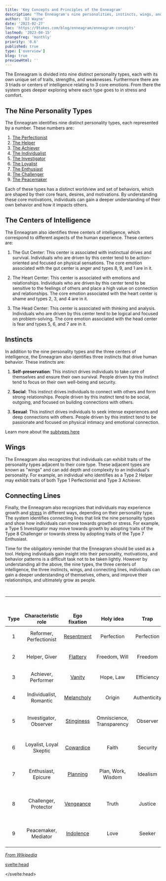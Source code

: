 ```yaml
---
title: 'Key Concepts and Principles of the Enneagram'
description: "The Enneagram's nine personalities, instincts, wings, and connecting lines for self-discovery and personal growth."
author: 'DJ Wayne'
date: '2023-02-27'
loc: 'https://9takes.com/blog/enneagram/enneagram-concepts'
lastmod: '2023-04-15'
changefreq: 'monthly'
priority: '0.6'
published: true
type: ['overview']
blog: true
previewHtml: ''
---
```


<p class="firstLetter">The Enneagram is divided into nine distinct personality types, each with its own unique set of traits, strengths, and weaknesses. Furthermore there are 3 triads or centers of intelligence relating to 3 core emotions. From there the system goes deeper exploring where each type goes to in stress and comfort.</p>

## The Nine Personality Types

The Enneagram identifies nine distinct personality types, each represented by a number. These numbers are:

1. <a href="/blog/enneagram/enneagram-type-1" >The Perfectionist</a>
2. <a href="/blog/enneagram/enneagram-type-2" >The Helper</a>
3. <a href="/blog/enneagram/enneagram-type-3" >The Achiever</a>
4. <a href="/blog/enneagram/enneagram-type-4" >The Individualist</a>
5. <a href="/blog/enneagram/enneagram-type-5" >The Investigator</a>
6. <a href="/blog/enneagram/enneagram-type-6" >The Loyalist</a>
7. <a href="/blog/enneagram/enneagram-type-7" >The Enthusiast</a>
8. <a href="/blog/enneagram/enneagram-type-8" >The Challenger</a>
9. <a href="/blog/enneagram/enneagram-type-9" >The Peacemaker</a>

Each of these types has a distinct worldview and set of behaviors, which are shaped by their core fears, desires, and motivations. By understanding these core motivations, individuals can gain a deeper understanding of their own behavior and how it impacts others.

## The Centers of Intelligence

The Enneagram also identifies three centers of intelligence, which correspond to different aspects of the human experience. These centers are:

1. The Gut Center: This center is associated with instinctual drives and survival. Individuals who are driven by this center tend to be action-oriented and focused on physical sensations. The core emotion associated with the gut center is anger and types 8, 9, and 1 are in it.

2. The Heart Center: This center is associated with emotions and relationships. Individuals who are driven by this center tend to be sensitive to the feelings of others and place a high value on connection and relationships. The core emotion associated with the heart center is shame and types 2, 3, and 4 are in it.

3. The Head Center: This center is associated with thinking and analysis. Individuals who are driven by this center tend to be logical and focused on problem-solving. The core emotion associated with the head center is fear and types 5, 6, and 7 are in it.

## Instincts

In addition to the nine personality types and the three centers of intelligence, the Enneagram also identifies three instincts that drive human behavior. These instincts are:

1. **Self-preservation**: This instinct drives individuals to take care of themselves and ensure their own survival. People driven by this instinct tend to focus on their own well-being and security.

2. **Social**: This instinct drives individuals to connect with others and form strong relationships. People driven by this instinct tend to be social, outgoing, and focused on building connections with others.

3. **Sexual**: This instinct drives individuals to seek intense experiences and deep connections with others. People driven by this instinct tend to be passionate and focused on physical intimacy and emotional connection.

Learn more about the <a href="/blog/enneagram/enneagram-instinctual-subtypes">subtypes here </a>

## Wings

The Enneagram also recognizes that individuals can exhibit traits of the personality types adjacent to their core type. These adjacent types are known as "wings" and can add depth and complexity to an individual's personality. For example, an individual who identifies as a Type 2 Helper may exhibit traits of both Type 1 Perfectionist and Type 3 Achiever.

## Connecting Lines

Finally, the Enneagram also recognizes that individuals may experience growth and <a href="/blog/enneagram/enneagram-stress-number" >stress</a> in different ways, depending on their personality type. The system identifies connecting lines that link the nine personality types and show how individuals can move towards growth or stress. For example, a Type 5 Investigator may move towards growth by adopting traits of the Type 8 Challenger or towards stress by adopting traits of the Type 7 Enthusiast.

Time for the obligatory reminder that the Enneagram should be used as a tool. Helping individuals gain insight into their personality, motivations, and behavior patterns is a difficult task not to be taken lightly. However by understanding all the above, the nine types, the three centers of intelligence, the three instincts, wings, and connecting lines, individuals can gain a deeper understanding of themselves, others, and improve their relationships, and ultimately grow as people.

<br>
<hr>
<br>

<div class="scroll-table">

| Type | Characteristic role     | Ego fixation                                                     | Holy idea                 | Trap         | Basic fear                               | Basic desire                             | [Temptation](https://en.wikipedia.org/wiki/Temptation)                                                               | [Vice](https://en.wikipedia.org/wiki/Seven_deadly_sins)/Passion | [Virtue](https://en.wikipedia.org/wiki/Virtue)                             | Stress/ Disintegration | Security/ Integration |
| ---- | ----------------------- | ---------------------------------------------------------------- | ------------------------- | ------------ | ---------------------------------------- | ---------------------------------------- | -------------------------------------------------------------------------------------------------------------------- | --------------------------------------------------------------- | -------------------------------------------------------------------------- | ---------------------- | --------------------- |
| 1    | Reformer, Perfectionist | [Resentment](https://en.wikipedia.org/wiki/Resentment)           | Perfection                | Perfection   | Corruptness, imbalance, being bad        | Goodness, integrity, balance             | [Hypocrisy](https://en.wikipedia.org/wiki/Hypocrisy), [hypercriticism](https://en.wikipedia.org/wiki/Hypercriticism) | [Anger](https://en.wikipedia.org/wiki/Anger)                    | [Serenity](https://en.wikipedia.org/wiki/Calmness)                         | 4                      | 7                     |
| 2    | Helper, Giver           | [Flattery](https://en.wikipedia.org/wiki/Flattery)               | Freedom, Will             | Freedom      | Being unlovable                          | To feel worthy of love                   | Deny own needs, [manipulation](https://en.wikipedia.org/wiki/Psychological_manipulation)                             | [Pride](https://en.wikipedia.org/wiki/Pride)                    | [Humility](https://en.wikipedia.org/wiki/Humility)                         | 8                      | 4                     |
| 3    | Achiever, Performer     | [Vanity](https://en.wikipedia.org/wiki/Vanity)                   | Hope, Law                 | Efficiency   | Worthlessness                            | To feel valuable                         | Pushing self to always be "the best"                                                                                 | [Deceit](https://en.wikipedia.org/wiki/Deceit)                  | [Truthfulness](https://en.wikipedia.org/wiki/Honesty)                      | 9                      | 6                     |
| 4    | Individualist, Romantic | [Melancholy](<https://en.wikipedia.org/wiki/Depression_(mood)>)  | Origin                    | Authenticity | Having no identity or significance       | To be uniquely themselves                | To overuse imagination in search of self                                                                             | [Envy](https://en.wikipedia.org/wiki/Envy)                      | [Equanimity](https://en.wikipedia.org/wiki/Equanimity) (Emotional Balance) | 2                      | 1                     |
| 5    | Investigator, Observer  | [Stinginess](https://en.wikipedia.org/wiki/Stinginess)           | Omniscience, Transparency | Observer     | Helplessness, incapability, incompetence | Mastery, understanding                   | Replacing direct experience with concepts                                                                            | [Avarice](https://en.wikipedia.org/wiki/Avarice)                | [Detachment](<https://en.wikipedia.org/wiki/Detachment_(philosophy)>)      | 7                      | 8                     |
| 6    | Loyalist, Loyal Skeptic | [Cowardice](https://en.wikipedia.org/wiki/Cowardice)             | Faith                     | Security     | Being without support or guidance        | To have support and guidance             | Indecision, doubt, seeking reassurance                                                                               | [Fear](https://en.wikipedia.org/wiki/Fear)                      | [Courage](https://en.wikipedia.org/wiki/Courage)                           | 3                      | 9                     |
| 7    | Enthusiast, Epicure     | [Planning](https://en.wikipedia.org/wiki/Planning)               | Plan, Work, Wisdom        | Idealism     | Being unfulfilled, trapped, deprived     | To be satisfied and content              | Thinking fulfillment is somewhere else                                                                               | [Gluttony](https://en.wikipedia.org/wiki/Gluttony)              | [Sobriety](https://en.wikipedia.org/wiki/Sobriety)                         | 1                      | 5                     |
| 8    | Challenger, Protector   | [Vengeance](<https://en.wikipedia.org/wiki/Vengeance_(concept)>) | Truth                     | Justice      | Being controlled, harmed, violated       | To gain influence and be self-sufficient | Thinking they are completely self-sufficient                                                                         | [Lust](https://en.wikipedia.org/wiki/Lust)                      | [Innocence](https://en.wikipedia.org/wiki/Innocence)                       | 5                      | 2                     |
| 9    | Peacemaker, Mediator    | [Indolence](https://en.wikipedia.org/wiki/Laziness)              | Love                      | Seeker       | Loss, fragmentation, separation          | Wholeness, peace of mind                 | Avoiding conflicts, avoiding self-assertion                                                                          | [Sloth](<https://en.wikipedia.org/wiki/Sloth_(deadly_sin)>)     | [Action](https://en.wikipedia.org/wiki/Proactivity)                        | 6                      | 3                     |

</div>
<cite><a class="external-link" target="_blank" rel="noreferrer" href="https://en.wikipedia.org/wiki/Enneagram_of_Personality">From Wikipedia</a></cite>

<svelte:head>

<script type="application/ld+json">
  {
  "@context": "http://schema.org",
  "type": "BlogPosting",
  "about": {
    "type": "Thing",
    "name": "Enneagram"
  },
  "articleBody": "In this blog post, we explore the basic concepts of the Enneagram, a personality typing system that can help you understand yourself and others better. We provide an overview of the nine Enneagram types and explain how they relate to different personality traits. Whether you are new to the Enneagram or have been studying it for a while, this post is a great resource for gaining a deeper understanding of this powerful tool for personal growth and development.",
  "author": {
    "type": "Person",
    "name": "DJ Wayne",
    "creator" : ["DJ Wayne"],
    "sameAs": ["https://www.instagram.com/djwayne3/", "https://www.youtube.com/@djwayne3", "https://www.linkedin.com/in/davidtwayne/", "https://twitter.com/djwayne3"
        ]
  },
  "dateModified": "2023-02-28",
  "datePublished": "2023-02-28",
  "description": "The Enneagram's nine personalities, instincts, wings, and connecting lines for self-discovery and personal growth.",
  "headline": "Enneagram Concepts",
  "mainEntityOfPage": {
    "id": "https://9takes.com/blog/enneagram/enneagram-concepts",
    "type": "WebPage"
  },
  "mentions": {
        "@type": "Thing",
        "name": "Enneagram"
      },
  "publisher": {
        "@type": "Organization",
        "sameAs": ["https://www.instagram.com/9takesdotcom/", "https://twitter.com/9takesdotcom"],
        "logo": {
          "@type": "ImageObject",
          "url": "https://9takes.com/brand/darkRubix.png"
        },
        "name": "9takes"
    }
}
</script>

</svelte:head>

<style>
.scroll-table {
    overflow-x: scroll;
}
tr {
   border: var(--classic-border);
    text-align: center;
}
td {
   border: var(--classic-border);
    text-align: center;
}
th {
   border: var(--classic-border);
    text-align: center;
}
.scroll-table::-webkit-scrollbar {
    width: 1rem;
}

.scroll-table::-webkit-scrollbar-track {
    box-shadow: 0 0 .2rem var(--color-paladin-3);
    border-radius:5px;
}

.scroll-table::-webkit-scrollbar-thumb {
    background-color: var(--color-paladin-3);
    border-radius:5px
}

</style>

